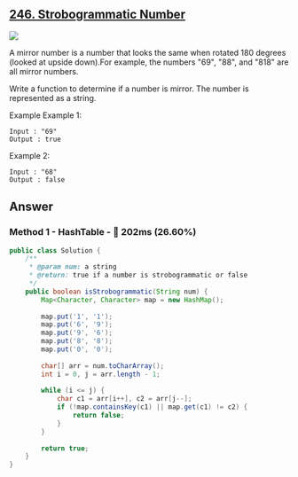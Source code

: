 ## [246. Strobogrammatic Number](https://www.lintcode.com/problem/strobogrammatic-number/description)

![](https://github.com/weltond/DataStructure/blob/master/easy.PNG)

A mirror number is a number that looks the same when rotated 180 degrees (looked at upside down).For example, the numbers "69", "88", and "818" are all mirror numbers.

Write a function to determine if a number is mirror. The number is represented as a string.

Example
Example 1:

```
Input : "69"
Output : true
```

Example 2:

```
Input : "68"
Output : false
```

## Answer
### Method 1 - HashTable - :turtle: 202ms (26.60%)

```java
public class Solution {
    /**
     * @param num: a string
     * @return: true if a number is strobogrammatic or false
     */
    public boolean isStrobogrammatic(String num) {
        Map<Character, Character> map = new HashMap();
        
        map.put('1', '1');
        map.put('6', '9');
        map.put('9', '6');
        map.put('8', '8');
        map.put('0', '0');
        
        char[] arr = num.toCharArray();
        int i = 0, j = arr.length - 1;
        
        while (i <= j) {
            char c1 = arr[i++], c2 = arr[j--];
            if (!map.containsKey(c1) || map.get(c1) != c2) {
                return false;
            }
        }
        
        return true;
    }
}
```
